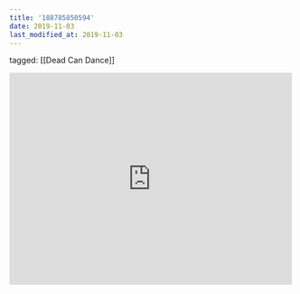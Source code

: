 ```yaml
---
title: '188785850594'
date: 2019-11-03
last_modified_at: 2019-11-03
---
```

tagged: [[Dead Can Dance]]
<iframe allow="accelerometer; autoplay; clipboard-write; encrypted-media; gyroscope; picture-in-picture" allowfullscreen="" frameborder="0" height="375" id="youtube_iframe" src="https://www.youtube.com/embed/karRE54LCCA?feature=oembed&amp;enablejsapi=1&amp;origin=https://safe.txmblr.com&amp;wmode=opaque" width="500"></iframe>